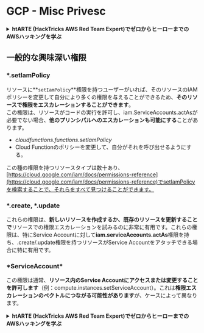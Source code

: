 # GCP - Misc Privesc

<details>

<summary><strong>htARTE (HackTricks AWS Red Team Expert)でゼロからヒーローまでのAWSハッキングを学ぶ</strong></summary>

HackTricksをサポートする他の方法:

* **HackTricksにあなたの会社を広告したい**、または**HackTricksをPDFでダウンロードしたい**場合は、[**サブスクリプションプラン**](https://github.com/sponsors/carlospolop)をチェックしてください。
* [**公式PEASS & HackTricksグッズ**](https://peass.creator-spring.com)を入手する
* [**The PEASS Family**](https://opensea.io/collection/the-peass-family)を発見し、独占的な[**NFTs**](https://opensea.io/collection/the-peass-family)のコレクションをチェックする
* 💬 [**Discordグループ**](https://discord.gg/hRep4RUj7f)に**参加する**か、[**テレグラムグループ**](https://t.me/peass)に参加するか、🐦 [**@carlospolopm**](https://twitter.com/carlospolopm)を**フォローする**
* [**HackTricks**](https://github.com/carlospolop/hacktricks)と[**HackTricks Cloud**](https://github.com/carlospolop/hacktricks-cloud)のgithubリポジトリにPRを提出して、あなたのハッキングのコツを共有する。

</details>

## 一般的な興味深い権限

### \*.setIamPolicy

リソースに**`setIamPolicy`**権限を持つユーザーがいれば、そのリソースのIAMポリシーを変更して自分により多くの権限を与えることができるため、**そのリソースで権限をエスカレーションすることができます**。\
この権限は、リソースがコードの実行を許可し、iam.ServiceAccounts.actAsが必要でない場合、**他のプリンシパルへのエスカレーションも可能にする**ことがあります。

* _cloudfunctions.functions.setIamPolicy_
* Cloud Functionのポリシーを変更して、自分がそれを呼び出せるようにする。

この種の権限を持つリソースタイプは数十あり、[https://cloud.google.com/iam/docs/permissions-reference](https://cloud.google.com/iam/docs/permissions-reference)でsetIamPolicyを検索することで、それらをすべて見つけることができます。

### \*.create, \*.update

これらの権限は、**新しいリソースを作成するか、既存のリソースを更新することで**リソースでの権限エスカレーションを試みるのに非常に有用です。これらの権限は、特にService Accountに対して**iam.serviceAccounts.actAs**権限を持ち、.create/.update権限を持つリソースがService Accountをアタッチできる場合に特に有用です。

### \*ServiceAccount\*

この権限は通常、**リソース内のService Accountにアクセスまたは変更することを許可します**（例：compute.instances.setServiceAccount）。これは**権限エスカレーションのベクトルにつながる可能性があります**が、ケースによって異なります。



<details>

<summary><strong>htARTE (HackTricks AWS Red Team Expert)でゼロからヒーローまでのAWSハッキングを学ぶ</strong></summary>

HackTricksをサポートする他の方法:

* **HackTricksにあなたの会社を広告したい**、または**HackTricksをPDFでダウンロードしたい**場合は、[**サブスクリプションプラン**](https://github.com/sponsors/carlospolop)をチェックしてください。
* [**公式PEASS & HackTricksグッズ**](https://peass.creator-spring.com)を入手する
* [**The PEASS Family**](https://opensea.io/collection/the-peass-family)を発見し、独占的な[**NFTs**](https://opensea.io/collection/the-peass-family)のコレクションをチェックする
* 💬 [**Discordグループ**](https://discord.gg/hRep4RUj7f)に**参加する**か、[**テレグラムグループ**](https://t.me/peass)に参加するか、🐦 [**@carlospolopm**](https://twitter.com/carlospolopm)を**フォローする**
* [**HackTricks**](https://github.com/carlospolop/hacktricks)と[**HackTricks Cloud**](https://github.com/carlospolop/hacktricks-cloud)のgithubリポジトリにPRを提出して、あなたのハッキングのコツを共有する。

</details>
